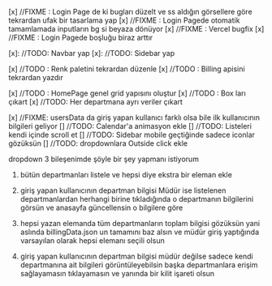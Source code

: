 [x] //FIXME : Login Page de ki bugları düzelt ve ss aldığın görsellere göre tekrardan ufak bir tasarlama yap
[x] //FIXME : Login Pagede otomatik tamamlamada inputların bg si beyaza dönüyor
[x] //FIXME : Vercel bugfix
[x] //FIXME : Login Pagede boşluğu biraz arttır

[x]: //TODO: Navbar yap
[x]: //TODO: Sidebar yap

[x] //TODO : Renk paletini tekrardan düzenle
[x] //TODO : Billing apisini tekrardan yazdır

[x] //TODO : HomePage genel grid yapısını oluştur
[x] //TODO : Box ları çıkart
[x] //TODO: Her departmana ayrı veriler çıkart

[x] //FIXME: usersData da giriş yapan kullanıcı farklı olsa bile ilk kullanıcının bilgileri geliyor
[] //TODO: Calendar'a animasyon ekle
[] //TODO: Listeleri kendi içinde scroll et
[] //TODO: Sidebar mobile geçtiğinde sadece iconlar gözüksün
[] //TODO: dropdownlara Outside click ekle

dropdown 3 bileşenimde şöyle bir şey yapmanı istiyorum

1. bütün departmanları listele ve hepsi diye ekstra bir eleman ekle

2. giriş yapan kullanıcının departman bilgisi Müdür ise listelenen departmanlardan herhangi birine tıkladığında o departmanın bilgilerini görsün ve anasayfa güncellensin o bilgilere göre

3. hepsi yazan elemanda tüm departmanların toplam bilgisi gözüksün yani aslında billingData.json un tamamını baz alsın ve müdür giriş yaptığında varsayılan olarak hepsi elemanı seçili olsun

4. giriş yapan kullanıcının departman bilgisi müdür değilse sadece kendi departmanına ait bilgileri görüntüleyebilsin başka departmanlara erişim sağlayamasın tıklayamasın ve yanında bir kilit işareti olsun
